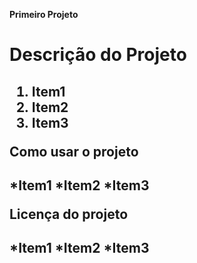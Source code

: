 **Primeiro Projeto** <h1>

Descrição do Projeto <h2>

1. Item1
2. Item2
3. Item3

Como usar o projeto <h2>

*Item1
*Item2
*Item3

Licença do projeto <h2>

*Item1
*Item2
*Item3

